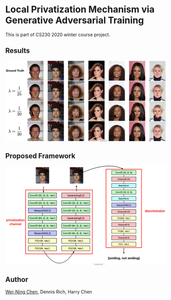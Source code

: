 # Local Privatization Mechanism via Generative Adversarial Training

This is part of CS230 2020 winter course project.

## Results

<p align="center">
    <img src="asset/privatization-summary.png" width="1024"/>
</p>

## Proposed Framework
<p align="center">
    <img src="asset/training-architecture.png" width="1024"/>
</p>

## Author
[Wei-Ning Chen](http://weiningchen.github.io/), Dennis Rich, Harry Chen


